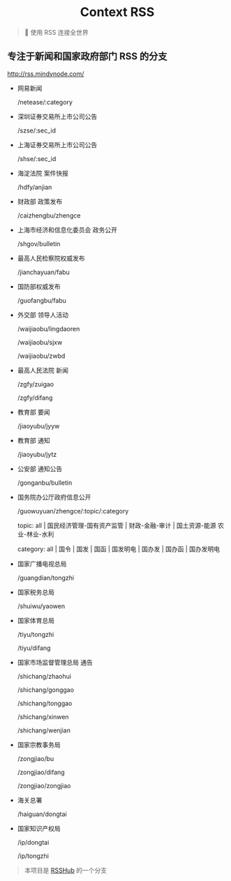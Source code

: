 <h1 align="center">Context RSS</h1>

> 🍭 使用 RSS 连接全世界

## 专注于新闻和国家政府部门 RSS 的分支

http://rss.mindynode.com/

-   网易新闻

    /netease/:category

-   深圳证券交易所上市公司公告

    /szse/:sec_id

-   上海证券交易所上市公司公告

    /shse/:sec_id

-   海淀法院 案件快报

    /hdfy/anjian

-   财政部 政策发布

    /caizhengbu/zhengce

-   上海市经济和信息化委员会 政务公开

    /shgov/bulletin

-   最高人民检察院权威发布

    /jianchayuan/fabu

-   国防部权威发布

    /guofangbu/fabu

-   外交部 领导人活动

    /waijiaobu/lingdaoren

    /waijiaobu/sjxw

    /waijiaobu/zwbd

-   最高人民法院 新闻

    /zgfy/zuigao

    /zgfy/difang

-   教育部 要闻

    /jiaoyubu/jyyw

-   教育部 通知

    /jiaoyubu/jytz

-   公安部 通知公告

    /gonganbu/bulletin

-   国务院办公厅政府信息公开

    /guowuyuan/zhengce/:topic/:category

    topic: all | 国民经济管理-国有资产监管 | 财政-金融-审计 | 国土资源-能源 农业-林业-水利

    category: all | 国令 | 国发 | 国函 | 国发明电 | 国办发 | 国办函 | 国办发明电

-   国家广播电视总局

    /guangdian/tongzhi

-   国家税务总局

    /shuiwu/yaowen

-   国家体育总局

    /tiyu/tongzhi

    /tiyu/difang

-   国家市场监督管理总局 通告

    /shichang/zhaohui

    /shichang/gonggao

    /shichang/tonggao

    /shichang/xinwen

    /shichang/wenjian

-   国家宗教事务局

    /zongjiao/bu

    /zongjiao/difang

    /zongjiao/zongjiao

-   海关总署

    /haiguan/dongtai

-   国家知识产权局

    /ip/dongtai

    /ip/tongzhi

> 本项目是 [RSSHub](https://github.com/DIYgod/RSSHub) 的一个分支
